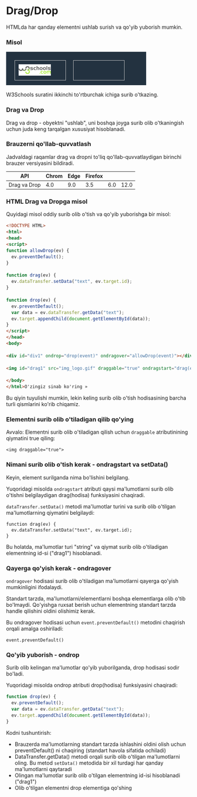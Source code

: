# Drag/Drop

HTMLda har qanday elementni ushlab surish va qo'yib yuborish mumkin.

### Misol

![](<../../.gitbook/assets/image (829).png>)

W3Schools suratini ikkinchi to'rtburchak ichiga surib o'tkazing.

### Drag va Drop

Drag va drop - obyektni "ushlab", uni boshqa joyga surib olib o'tkaningish uchun juda keng tarqalgan xususiyat hisoblanadi.

### Brauzerni qo'llab-quvvatlash

Jadvaldagi raqamlar drag va dropni to'liq qo'llab-quvvatlaydigan birinchi brauzer versiyasini bildiradi.

| API          | Chrom | Edge | Firefox |     |      |
| ------------ | ----- | ---- | ------- | --- | ---- |
| Drag va Drop | 4.0   | 9.0  | 3.5     | 6.0 | 12.0 |

### HTML Drag va Dropga misol

Quyidagi misol oddiy surib olib o'tish va qo'yib yuborishga bir misol:

```html
<!DOCTYPE HTML>
<html>
<head>
<script>
function allowDrop(ev) {
  ev.preventDefault();
}

function drag(ev) {
  ev.dataTransfer.setData("text", ev.target.id);
}

function drop(ev) {
  ev.preventDefault();
  var data = ev.dataTransfer.getData("text");
  ev.target.appendChild(document.getElementById(data));
}
</script>
</head>
<body>

<div id="div1" ondrop="drop(event)" ondragover="allowDrop(event)"></div>

<img id="drag1" src="img_logo.gif" draggable="true" ondragstart="drag(event)" width="336" height="69">

</body>
</html>O'zingiz sinab ko'ring »
```

Bu qiyin tuyulishi mumkin, lekin keling surib olib o'tish hodisasining barcha turli qismlarini ko'rib chiqamiz.

### Elementni surib olib o'tiladigan qilib qo'ying

Avvalo: Elementni surib olib o'tiladigan qilish uchun `draggable` atributinining qiymatini true qiling:

```
<img draggable="true">
```

### Nimani surib olib o'tish kerak - ondragstart va setData()

Keyin, element surilganda nima bo'lishini belgilang.

Yuqoridagi misolda `ondragstart` atributi qaysi ma'lumotlarni surib olib o'tishni belgilaydigan drag(hodisa) funksiyasini chaqiradi.

`dataTransfer.setData()` metodi ma'lumotlar turini va surib olib o'tilgan ma'lumotlarning qiymatini belgilaydi:

```
function drag(ev) {
  ev.dataTransfer.setData("text", ev.target.id);
}
```

Bu holatda, ma'lumotlar turi "string" va qiymat surib olib o'tiladigan elementning id-si ("drag1") hisoblanadi.

### Qayerga qo'yish kerak - ondragover

`ondragover` hodisasi surib olib o'tiladigan ma'lumotlarni qayerga qo'yish mumkinligini ifodalaydi.

Standart tarzda, ma'lumotlarni/elementlarni boshqa elementlarga olib o'tib bo'lmaydi. Qo'yishga ruxsat berish uchun elementning standart tarzda handle qilishini oldini olishimiz kerak.

Bu ondragover hodisasi uchun `event.preventDefault()` metodini chaqirish orqali amalga oshiriladi:

```
event.preventDefault()
```

### Qo'yib yuborish - ondrop

Surib olib kelingan ma'lumotlar qo'yib yuborilganda, drop hodisasi sodir bo'ladi.

Yuqoridagi misolda ondrop atributi drop(hodisa) funksiyasini chaqiradi:

```javascript
function drop(ev) {
  ev.preventDefault();
  var data = ev.dataTransfer.getData("text");
  ev.target.appendChild(document.getElementById(data));
}
```

Kodni tushuntirish:

* Brauzerda ma'lumotlarning standart tarzda ishlashini oldini olish uchun preventDefault() ni chaqiring (standart havola sifatida ochiladi)
* DataTransfer.getData() metodi orqali surib olib o'tilgan ma'lumotlarni oling. Bu metod `setData()` metodida bir xil turdagi har qanday ma'lumotlarni qaytaradi
* Olingan ma'lumotlar surib olib o'tilgan elementning id-isi hisoblanadi ("drag1")
* Olib o'tilgan elementni drop elementiga qo'shing
